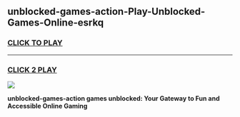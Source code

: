 
## unblocked-games-action-Play-Unblocked-Games-Online-esrkq
<h3>
<a href="https://premium76.site?title=unblocked-games-action&ref=25A">CLICK TO PLAY</a></h3>
<hr>

<h3>
<a href="https://premium76.site?title=unblocked-games-action&ref=25A">CLICK 2 PLAY</a>
  
</h3>

<a href="https://premium76.site?title=unblocked-games-action&ref=25A"><img src="https://clearcache.store/games.png"></a>


**unblocked-games-action games unblocked: Your Gateway to Fun and Accessible Online Gaming**
